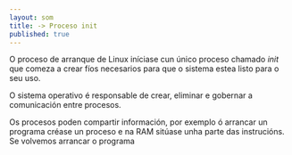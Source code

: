 ```yaml
---
layout: som
title: -> Proceso init
published: true
---
```




O proceso de arranque de Linux iníciase cun único proceso chamado _init_ que comeza a crear fíos necesarios para que o sistema estea listo para o seu uso.

O sistema operativo é responsable de crear, eliminar e  gobernar a comunicación entre procesos.

Os procesos poden compartir información, por exemplo ó arrancar un programa créase un proceso e na RAM sitúase unha parte das instrucións. Se volvemos arrancar o programa
